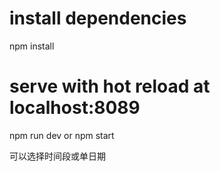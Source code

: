 # install dependencies
npm install

# serve with hot reload at localhost:8089
npm run dev  or  npm start

可以选择时间段或单日期
